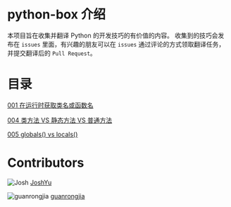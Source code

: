 # python-box 介绍 

本项目旨在收集并翻译 Python 的开发技巧的有价值的内容。
收集到的技巧会发布在 `issues` 里面，有兴趣的朋友可以在 `issues` 通过评论的方式领取翻译任务，并提交翻译后的 `Pull Request`。

# 目录

[001 在运行时获取类名或函数名](https://github.com/JoshYuJump/python-box/blob/master/tricks/001-accessing-class-and-function-names-at-runtime.md)

[004 类方法 VS 静态方法 VS 普通方法](https://github.com/JoshYuJump/python-box/blob/master/tricks/004-classmethod-staticmethod-plain-method.md)

[005 globals() vs locals()](https://github.com/JoshYuJump/python-box/blob/master/tricks/005-Awesome-Python-built-ins-globals-and-locals.md)

# Contributors

![Josh](https://avatars2.githubusercontent.com/u/5901894?s=20&v=4) 
[JoshYu](https://github.com/JoshYuJump)

![guanrongjia](https://avatars3.githubusercontent.com/u/31066159?s=20&v=4) 
[guanrongjia](https://github.com/guanrongjia)
